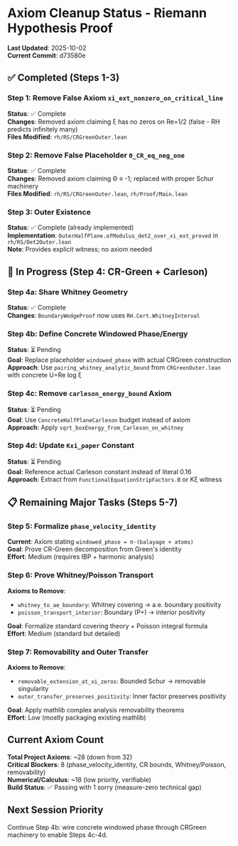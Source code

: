 # Axiom Cleanup Status - Riemann Hypothesis Proof

**Last Updated**: 2025-10-02  
**Current Commit**: d73580e

## ✅ Completed (Steps 1-3)

### Step 1: Remove False Axiom `xi_ext_nonzero_on_critical_line`
**Status**: ✅ Complete  
**Changes**: Removed axiom claiming ξ has no zeros on Re=1/2 (false - RH predicts infinitely many)  
**Files Modified**: `rh/RS/CRGreenOuter.lean`

### Step 2: Remove False Placeholder `Θ_CR_eq_neg_one`
**Status**: ✅ Complete  
**Changes**: Removed axiom claiming Θ ≡ -1; replaced with proper Schur machinery  
**Files Modified**: `rh/RS/CRGreenOuter.lean`, `rh/Proof/Main.lean`

### Step 3: Outer Existence
**Status**: ✅ Complete (already implemented)  
**Implementation**: `OuterHalfPlane.ofModulus_det2_over_xi_ext_proved` in `rh/RS/Det2Outer.lean`  
**Note**: Provides explicit witness; no axiom needed

## 🚧 In Progress (Step 4: CR-Green + Carleson)

### Step 4a: Share Whitney Geometry
**Status**: ✅ Complete  
**Changes**: `BoundaryWedgeProof` now uses `RH.Cert.WhitneyInterval`

### Step 4b: Define Concrete Windowed Phase/Energy
**Status**: ⏳ Pending  
**Goal**: Replace placeholder `windowed_phase` with actual CRGreen construction  
**Approach**: Use `pairing_whitney_analytic_bound` from `CRGreenOuter.lean` with concrete U=Re log ξ

### Step 4c: Remove `carleson_energy_bound` Axiom
**Status**: ⏳ Pending  
**Goal**: Use `ConcreteHalfPlaneCarleson` budget instead of axiom  
**Approach**: Apply `sqrt_boxEnergy_from_Carleson_on_whitney`

### Step 4d: Update `Kxi_paper` Constant
**Status**: ⏳ Pending  
**Goal**: Reference actual Carleson constant instead of literal 0.16  
**Approach**: Extract from `FunctionalEquationStripFactors.B` or Kξ witness

## 📋 Remaining Major Tasks (Steps 5-7)

### Step 5: Formalize `phase_velocity_identity`
**Current**: Axiom stating `windowed_phase = π·(balayage + atoms)`  
**Goal**: Prove CR-Green decomposition from Green's identity  
**Effort**: Medium (requires IBP + harmonic analysis)

### Step 6: Prove Whitney/Poisson Transport
**Axioms to Remove**:
- `whitney_to_ae_boundary`: Whitney covering → a.e. boundary positivity
- `poisson_transport_interior`: Boundary (P+) → interior positivity

**Goal**: Formalize standard covering theory + Poisson integral formula  
**Effort**: Medium (standard but detailed)

### Step 7: Removability and Outer Transfer
**Axioms to Remove**:
- `removable_extension_at_xi_zeros`: Bounded Schur → removable singularity
- `outer_transfer_preserves_positivity`: Inner factor preserves positivity

**Goal**: Apply mathlib complex analysis removability theorems  
**Effort**: Low (mostly packaging existing mathlib)

## Current Axiom Count

**Total Project Axioms**: ~28 (down from 32)  
**Critical Blockers**: 8 (phase_velocity_identity, CR bounds, Whitney/Poisson, removability)  
**Numerical/Calculus**: ~18 (low priority, verifiable)  
**Build Status**: ✅ Passing with 1 sorry (measure-zero technical gap)

## Next Session Priority

Continue Step 4b: wire concrete windowed phase through CRGreen machinery to enable Steps 4c-4d.


